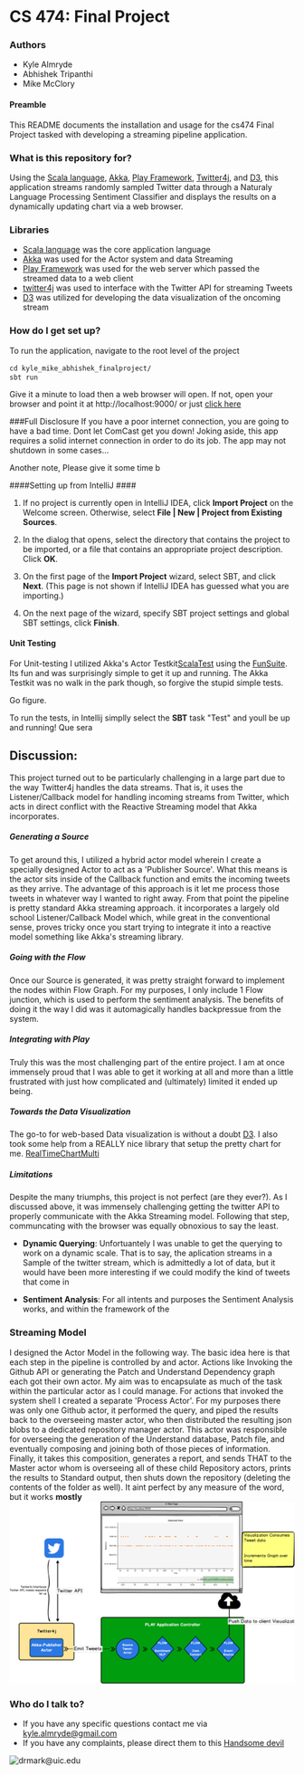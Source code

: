 # CS 474: Final Project

### Authors
+ Kyle Almryde
+ Abhishek Tripanthi
+ Mike McClory

#### Preamble

This README documents the installation and usage for the cs474 Final Project tasked with developing a streaming pipeline application.

### What is this repository for? ###

Using the [Scala language](http://www.scala-lang.org/), [Akka](https://akka.io), [Play Framework](https://www.playframework.com/), 
[Twitter4j](https://github.com/yusuke/twitter4j), and [D3](https://d3js.org/), this application streams randomly sampled 
Twitter data through a Naturaly Language Processing Sentiment Classifier and displays the results on a dynamically 
updating chart via a web browser.  

### Libraries
* [Scala language](http://www.scala-lang.org/) was the core application language 
* [Akka](https://akka.io) was used for the Actor system and data Streaming 
* [Play Framework](https://www.playframework.com/) was used for the web server which passed the streamed data to a web client
* [twitter4j](https://github.com/yusuke/twitter4j) was used to interface with the Twitter API for streaming Tweets
* [D3](https://d3js.org/) was utilized for developing the data visualization of the oncoming stream

### How do I get set up?
To run the application, navigate to the root level of the project
```
cd kyle_mike_abhishek_finalproject/
sbt run
```
Give it a minute to load then a web browser will open. If not, open your browser and point it at http://localhost:9000/ or just [click here](http://localhost:9000/) 

###Full Disclosure
If you have a poor internet connection, you are going to have a bad time. Dont let ComCast get you down!
Joking aside, this app requires a solid internet connection in order to do its job. The app may not shutdown in some cases...

Another note, Please give it some time b

####Setting up from IntelliJ ####

1) If no project is currently open in IntelliJ IDEA, click **Import Project** on the Welcome screen. Otherwise, select **File | New | Project from Existing Sources**.

2) In the dialog that opens, select the directory that contains the project to be imported, or a file that contains an appropriate project description. Click **OK**.

3) On the first page of the **Import Project** wizard, select SBT, and click **Next**. (This page is not shown if IntelliJ IDEA has guessed what you are importing.)

4) On the next page of the wizard, specify SBT project settings and global SBT settings, click **Finish**.

#### Unit Testing
For Unit-testing I utilized Akka's Actor Testkit[ScalaTest](http://www.scalatest.orge) using the [FunSuite](http://doc.scalatest.org/3.0.0/#org.scalatest.FunSuite). Its fun and was surprisingly simple to get it up and running. The Akka Testkit was no walk in the park though, so forgive the stupid simple tests.

Go figure.

To run the tests, in Intellij simplly select the **SBT** task "Test" and youll be up and running! Que sera


## Discussion:
This project turned out to be particularly challenging in a large part due to the way Twitter4j handles the data streams.
That is, it uses the Listener/Callback model for handling incoming streams from Twitter, which acts in direct conflict with 
the Reactive Streaming model that Akka incorporates. 

##### Generating a Source 
To get around this, I utilized a hybrid actor model wherein I create a specially designed Actor to act as a 
'Publisher Source'. What this means is the actor sits inside of the Callback function and emits the incoming tweets as 
they arrive. The advantage of this approach is it let me process those tweets in whatever way I wanted to right away. 
From that point the pipeline is pretty standard Akka streaming approach. it incorporates a largely old school 
Listener/Callback Model which, while great in the conventional sense, proves tricky once you start trying to integrate 
it into a reactive model something like Akka's streaming library. 

##### Going with the Flow
Once our Source is generated, it was pretty straight forward to implement the nodes within Flow Graph. For my purposes,
I only include 1 Flow junction, which is used to perform the sentiment analysis. The benefits of doing it the way I did
was it automagically handles backpressue from the system. 

##### Integrating with Play
Truly this was the most challenging part of the entire project. I am at once immensely proud that I was able to get it 
working at all and more than a little frustrated with just how complicated and (ultimately) limited it ended up being. 


##### Towards the Data Visualization
The go-to for web-based Data visualization is without a doubt [D3](). 
I also took some help from a REALLY nice library that setup the pretty chart for me. [RealTimeChartMulti](https://bl.ocks.org/boeric/6a83de20f780b42fadb9)

##### Limitations 
Despite the many triumphs, this project is not perfect (are they ever?). As I discussed above, it was immensely challenging 
getting the twitter API to properly communicate with the Akka Streaming model. Following that step, communcating with the
browser was equally obnoxious to say the least. 

+ **Dynamic Querying**: Unfortuantely I was unable to get the querying to work on a dynamic scale. That is to say, the 
aplication streams in a Sample of the twitter stream, which is admittedly a lot of data, but it would have been more 
   interesting if we could modify the kind of tweets that come in
   
+ **Sentiment Analysis**: For all intents and purposes the Sentiment Analysis works, and within the framework of the 

### Streaming Model
I designed the Actor Model in the following way. The basic idea here is that each
step in the pipeline is controlled by and actor. Actions like Invoking the Github
API or generating the Patch and Understand Dependency graph each got their own actor.
My aim was to encapsulate as much of the task within the particular actor as I could
manage. For actions that invoked the system shell I created a separate 'Process Actor'.
For my purposes there was only one Github actor, it performed the query, and piped the results
back to the overseeing master actor, who then distributed the resulting json blobs to a dedicated
repository manager actor. This actor was responsible for overseeing the generation of the Understand database,
Patch file, and eventually composing and joining both of those pieces of information. Finally, it takes this
composition, generates a report, and sends THAT to the Master actor whom is overseeing all of these child
Repository actors, prints the results to Standard output, then shuts down the repository (deleting the contents of
the folder as well). It aint perfect by any measure of the word, but it works **mostly**
![Actor Model](docs/Final_project.png)


### Who do I talk to? ###

* If you have any specific questions contact me via [kyle.almryde@gmail.com](mailto:kyle.almryde@gmail.com)
* If you have any complaints, please direct them to this [Handsome devil](mailto:drmark@uic.edu)

![drmark@uic.edu](https://www.cs.uic.edu/~drmark/index_htm_files/3017.jpg)





